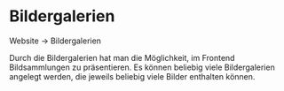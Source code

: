 # Bildergalerien

Website → Bildergalerien

Durch die Bildergalerien hat man die Möglichkeit, im Frontend Bildsammlungen zu präsentieren. Es können beliebig viele Bildergalerien angelegt werden, die jeweils beliebig viele Bilder enthalten können.